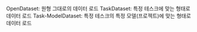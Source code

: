 OpenDataset: 원형 그대로의 데이터 로드
TaskDataset: 특정 테스크에 맞는 형태로 데이터 로드
Task-ModelDataset: 특정 테스크의 특정 모델(프로젝트)에 맞는 형태로 데이터 로드


